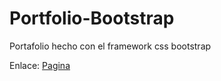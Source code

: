 # Portfolio-Bootstrap
 Portafolio hecho con el framework css bootstrap

<p>Enlace: <a href="https://vicvr823.github.io/Portfolio-Bootstrap/" title="Title">Pagina</a></p>
